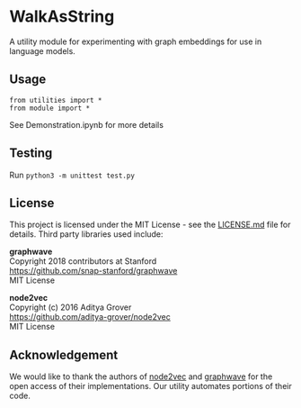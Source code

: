 # WalkAsString

A utility module for experimenting with graph embeddings for use in language models.

## Usage
```
from utilities import *
from module import *
```

See Demonstration.ipynb for more details

## Testing
Run `python3 -m unittest test.py`

## License
This project is licensed under the MIT License - see the [LICENSE.md](LICENSE.md) file for details.
Third party libraries used include:

**graphwave**<br>
    Copyright 2018 contributors at Stanford<br>
    https://github.com/snap-stanford/graphwave<br>
    MIT License<br>

**node2vec**<br>
    Copyright (c) 2016 Aditya Grover<br>
    https://github.com/aditya-grover/node2vec<br>
    MIT License<br>
    
## Acknowledgement
We would like to thank the authors of [node2vec](https://github.com/aditya-grover/node2vec) and [graphwave](https://github.com/snap-stanford/graphwave) for the open access of their implementations.  Our utility automates portions of their code.
